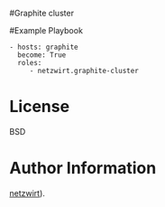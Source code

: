 #Graphite cluster



#Example Playbook

    - hosts: graphite
      become: True
      roles:
         - netzwirt.graphite-cluster

# License

BSD

# Author Information

[netzwirt](https://github.com/netzwirt)).